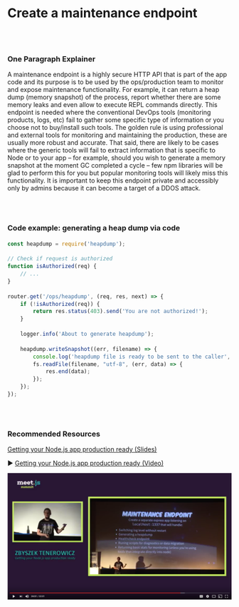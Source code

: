 # Create a maintenance endpoint

<br/><br/>

### One Paragraph Explainer

A maintenance endpoint is a highly secure HTTP API that is part of the app code and its purpose is to be used by the ops/production team to monitor and expose maintenance functionality. For example, it can return a heap dump (memory snapshot) of the process, report whether there are some memory leaks and even allow to execute REPL commands directly. This endpoint is needed where the conventional DevOps tools (monitoring products, logs, etc) fail to gather some specific type of information or you choose not to buy/install such tools. The golden rule is using professional and external tools for monitoring and maintaining the production, these are usually more robust and accurate. That said, there are likely to be cases where the generic tools will fail to extract information that is specific to Node or to your app – for example, should you wish to generate a memory snapshot at the moment GC completed a cycle – few npm libraries will be glad to perform this for you but popular monitoring tools will likely miss this functionality. It is important to keep this endpoint private and accessibly only by admins because it can become a target of a DDOS attack.

<br/><br/>

### Code example: generating a heap dump via code

```javascript
const heapdump = require('heapdump');

// Check if request is authorized 
function isAuthorized(req) {
    // ...
}

router.get('/ops/heapdump', (req, res, next) => {
    if (!isAuthorized(req)) {
        return res.status(403).send('You are not authorized!');
    }

    logger.info('About to generate heapdump');

    heapdump.writeSnapshot((err, filename) => {
        console.log('heapdump file is ready to be sent to the caller', filename);
        fs.readFile(filename, "utf-8", (err, data) => {
            res.end(data);
        });
    });
});
```

<br/><br/>

### Recommended Resources

[Getting your Node.js app production ready (Slides)](http://naugtur.pl/pres3/node2prod)

▶ [Getting your Node.js app production ready (Video)](https://www.youtube.com/watch?v=lUsNne-_VIk)

![Getting your Node.js app production ready](../../assets/images/createmaintenanceendpoint1.png "Getting your Node.js app production ready")
